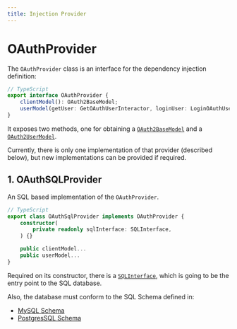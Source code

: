 ```yaml
---
title: Injection Provider
---
```


# OAuthProvider

The `OAuthProvider` class is an interface for the dependency injection definition:

```typescript
// TypeScript
export interface OAuthProvider {
    clientModel(): OAuth2BaseModel;
    userModel(getUser: GetOAuthUserInteractor, loginUser: LoginOAuthUserInteractor): OAuth2UserModel;
}
```

It exposes two methods, one for obtaining a [`OAuth2BaseModel`](oauth2-server-models) and a [`OAuth2UserModel`](oauth2-server-models).

Currently, there is only one implementation of that provider (described below), but new implementations can be provided if required.

## 1. OAuthSQLProvider

An SQL based implementation of the `OAuthProvider`.

```typescript
// TypeScript
export class OAuthSqlProvider implements OAuthProvider {
    constructor(
        private readonly sqlInterface: SQLInterface,
    ) {}

    public clientModel...
    public userModel...
}
```

Required on its constructor, there is a [`SQLInterface`](sql-interface), which is going to be the entry point to the SQL database.

Also, the database must conform to the SQL Schema defined in:

- [MySQL Schema](https://github.com/mobilejazz/harmony-typescript/blob/develop/packages/nest/src/oauth/data/datasource/mysql-oauth.sql)
- [PostgresSQL Schema](https://github.com/mobilejazz/harmony-typescript/blob/develop/packages/nest/src/oauth/data/datasource/postgres-oauth.sql)
